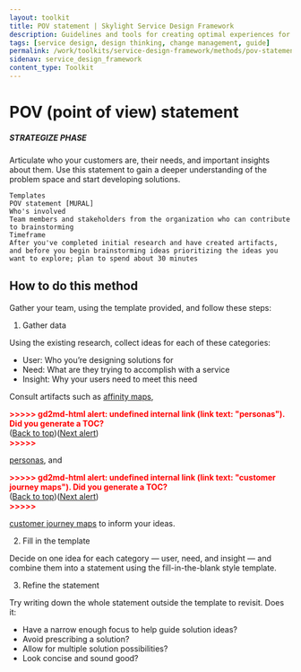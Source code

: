 ```yaml
---
layout: toolkit
title: POV statement | Skylight Service Design Framework
description: Guidelines and tools for creating optimal experiences for both users and your organization.
tags: [service design, design thinking, change management, guide]
permalink: /work/toolkits/service-design-framework/methods/pov-statement/
sidenav: service_design_framework
content_type: Toolkit
---
```


# POV (point of view) statement

##### STRATEGIZE PHASE

Articulate who your customers are, their needs, and important insights about them. Use this statement to gain a deeper understanding of the problem space and start developing solutions.


```
Templates
POV statement [MURAL]
Who's involved
Team members and stakeholders from the organization who can contribute to brainstorming
Timeframe
After you've completed initial research and have created artifacts, and before you begin brainstorming ideas prioritizing the ideas you want to explore; plan to spend about 30 minutes
```


## How to do this method

Gather your team, using the template provided, and follow these steps:



1. Gather data

Using the existing research, collect ideas for each of these categories:



* User: Who you’re designing solutions for
* Need: What are they trying to accomplish with a service
* Insight: Why your users need to meet this need

Consult artifacts such as [affinity maps](#affinity-mapping),

<p id="gdcalert32" ><span style="color: red; font-weight: bold">>>>>>  gd2md-html alert: undefined internal link (link text: "personas"). Did you generate a TOC? </span><br>(<a href="#">Back to top</a>)(<a href="#gdcalert33">Next alert</a>)<br><span style="color: red; font-weight: bold">>>>>> </span></p>

[personas](#heading=h.s8u0f5jk9aoj), and

<p id="gdcalert33" ><span style="color: red; font-weight: bold">>>>>>  gd2md-html alert: undefined internal link (link text: "customer journey maps"). Did you generate a TOC? </span><br>(<a href="#">Back to top</a>)(<a href="#gdcalert34">Next alert</a>)<br><span style="color: red; font-weight: bold">>>>>> </span></p>

[customer journey maps](#heading=h.tv93x34ki6xu) to inform your ideas.



2. Fill in the template

Decide on one idea for each category — user, need, and insight — and combine them into a statement using the fill-in-the-blank style template.



3. Refine the statement

Try writing down the whole statement outside the template to revisit. Does it:



* Have a narrow enough focus to help guide solution ideas?
* Avoid prescribing a solution?
* Allow for multiple solution possibilities?
* Look concise and sound good?
